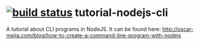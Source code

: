 [![build status](https://secure.travis-ci.org/oscmejia/tutorial-nodejs-cli.png)](http://travis-ci.org/oscmejia/tutorial-nodejs-cli)
tutorial-nodejs-cli
===================

A tutorial about CLI programs in NodeJS.
It can be found here:
http://oscar-mejia.com/blog/how-to-create-a-command-line-program-with-nodejs